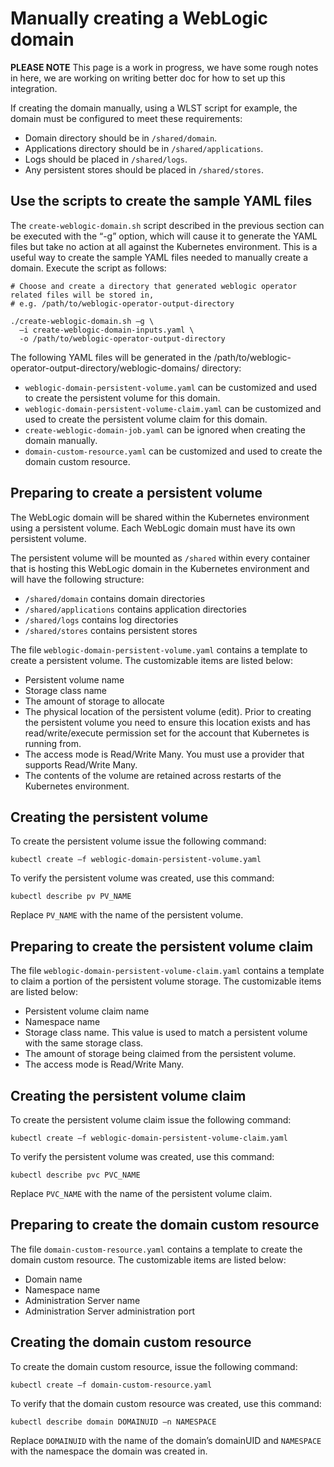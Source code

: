 # Manually creating a WebLogic domain

**PLEASE NOTE** This page is a work in progress, we have some rough notes in here, we are working on writing better doc for how to set up this integration.

If creating the domain manually, using a WLST script for example, the domain must be configured to meet these requirements:

*	Domain directory should be in `/shared/domain`.
*	Applications directory should be in `/shared/applications`.
*	Logs should be placed in `/shared/logs`.
*	Any persistent stores should be placed in `/shared/stores`.

## Use the scripts to create the sample YAML files

The `create-weblogic-domain.sh` script described in the previous section can be executed with the “-g” option, which will cause it to generate the YAML files but take no action at all against the Kubernetes environment.  This is a useful way to create the sample YAML files needed to manually create a domain.  Execute the script as follows:

```
# Choose and create a directory that generated weblogic operator related files will be stored in,
# e.g. /path/to/weblogic-operator-output-directory

./create-weblogic-domain.sh –g \
  –i create-weblogic-domain-inputs.yaml \
  -o /path/to/weblogic-operator-output-directory
```

The following YAML files will be generated in the /path/to/weblogic-operator-output-directory/weblogic-domains/<domainUID> directory:

*	`weblogic-domain-persistent-volume.yaml` can be customized and used to create the persistent volume for this domain.
*	`weblogic-domain-persistent-volume-claim.yaml` can be customized and used to create the persistent volume claim for this domain.
*	`create-weblogic-domain-job.yaml` can be ignored when creating the domain manually.
*	`domain-custom-resource.yaml` can be customized and used to create the domain custom resource.

## Preparing to create a persistent volume

The WebLogic domain will be shared within the Kubernetes environment using a persistent volume. Each WebLogic domain must have its own persistent volume.

The persistent volume will be mounted as `/shared` within every container that is hosting this WebLogic domain in the Kubernetes environment and will have the following structure:

*	`/shared/domain` contains domain directories
*	`/shared/applications` contains application directories
*	`/shared/logs` contains log directories
*	`/shared/stores` contains persistent stores

The file `weblogic-domain-persistent-volume.yaml` contains a template to create a persistent volume. The customizable items are listed below:

*	Persistent volume name
*	Storage class name
*	The amount of storage to allocate
*	The physical location of the persistent volume (edit). Prior to creating the persistent volume you need to ensure this location exists and has read/write/execute permission set for the account that Kubernetes is running from.
*	The access mode is Read/Write Many. You must use a provider that supports Read/Write Many.
*	The contents of the volume are retained across restarts of the Kubernetes environment.

## Creating the persistent volume

To create the persistent volume issue the following command:

```
kubectl create –f weblogic-domain-persistent-volume.yaml
```

To verify the persistent volume was created, use this command:

```
kubectl describe pv PV_NAME
```

Replace `PV_NAME` with the name of the persistent volume.

## Preparing to create the persistent volume claim

The file `weblogic-domain-persistent-volume-claim.yaml` contains a template to claim a portion of the persistent volume storage. The customizable items are listed below:

*	Persistent volume claim name
*	Namespace name
*	Storage class name. This value is used to match a persistent volume with the same storage class.
*	The amount of storage being claimed from the persistent volume.
*	The access mode is Read/Write Many.

## Creating the persistent volume claim

To create the persistent volume claim issue the following command:

```
kubectl create –f weblogic-domain-persistent-volume-claim.yaml
```

To verify the persistent volume was created, use this command:

```
kubectl describe pvc PVC_NAME
```

Replace `PVC_NAME` with the name of the persistent volume claim.

## Preparing to create the domain custom resource

The file `domain-custom-resource.yaml` contains a template to create the domain custom resource.  The customizable items are listed below:

*	Domain name
*	Namespace name
*	Administration Server name
*	Administration Server administration port

## Creating the domain custom resource

To create the domain custom resource, issue the following command:

```
kubectl create –f domain-custom-resource.yaml
```

To verify that the domain custom resource was created, use this command:

```
kubectl describe domain DOMAINUID –n NAMESPACE
```

Replace `DOMAINUID` with the name of the domain’s domainUID and `NAMESPACE` with the namespace the domain was created in.
